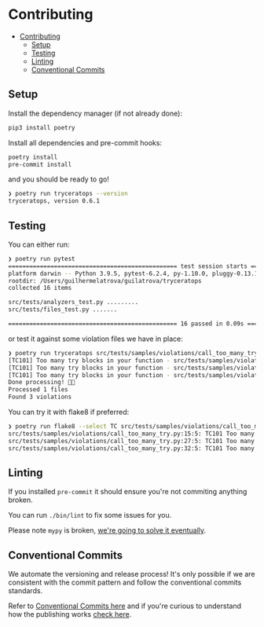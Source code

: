 # Contributing

- [Contributing](#contributing)
  - [Setup](#setup)
  - [Testing](#testing)
  - [Linting](#linting)
  - [Conventional Commits](#conventional-commits)

## Setup

Install the dependency manager (if not already done):

```sh
pip3 install poetry
```

Install all dependencies and pre-commit hooks:

```sh
poetry install
pre-commit install
```

and you should be ready to go!

```sh
❯ poetry run tryceratops --version
tryceratops, version 0.6.1
```

## Testing

You can either run:

```sh
❯ poetry run pytest
================================================ test session starts ================================================
platform darwin -- Python 3.9.5, pytest-6.2.4, py-1.10.0, pluggy-0.13.1
rootdir: /Users/guilhermelatrova/guilatrova/tryceratops
collected 16 items

src/tests/analyzers_test.py .........                                                                         [ 56%]
src/tests/files_test.py .......                                                                               [100%]

================================================ 16 passed in 0.09s =================================================
```

or test it against some violation files we have in place:

```sh
❯ poetry run tryceratops src/tests/samples/violations/call_too_many_try.py
[TC101] Too many try blocks in your function - src/tests/samples/violations/call_too_many_try.py:15:4
[TC101] Too many try blocks in your function - src/tests/samples/violations/call_too_many_try.py:27:4
[TC101] Too many try blocks in your function - src/tests/samples/violations/call_too_many_try.py:32:4
Done processing! 🦖✨
Processed 1 files
Found 3 violations
```

You can try it with flake8 if preferred:

```sh
❯ poetry run flake8 --select TC src/tests/samples/violations/call_too_many_try.py
src/tests/samples/violations/call_too_many_try.py:15:5: TC101 Too many try blocks in your function
src/tests/samples/violations/call_too_many_try.py:27:5: TC101 Too many try blocks in your function
src/tests/samples/violations/call_too_many_try.py:32:5: TC101 Too many try blocks in your function
```

## Linting

If you installed `pre-commit` it should ensure you're not commiting anything broken.

You can run `./bin/lint` to fix some issues for you.

Please note `mypy` is broken, [we're going to solve it eventually](https://github.com/guilatrova/tryceratops/issues/17).

## Conventional Commits

We automate the versioning and release process! It's only possible if we are consistent with the commit pattern and follow the conventional commits standards.

Refer to [Conventional Commits here](https://www.conventionalcommits.org/en/v1.0.0/) and if you're curious to understand how the publishing works [check here](https://python-semantic-release.readthedocs.io/en/latest/).
